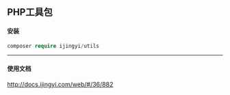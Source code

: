## PHP工具包

#### 安装
```php
composer require ijingyi/utils
```

---

#### 使用文档
http://docs.ijingyi.com/web/#/36/882
